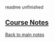 readme unfinished

## [Course Notes](60009%20-%20Distributed%20Algorithms.pdf)

[Back to main notes](../README.md)